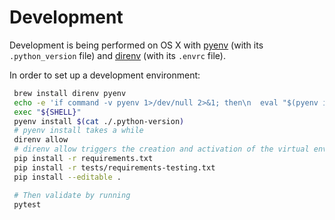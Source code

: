 # Development

Development is being performed on OS X with [pyenv](https://github.com/pyenv/pyenv) (with its `.python_version` file) and [direnv](https://direnv.net/) (with its `.envrc` file).

In order to set up a development environment:
```sh
 brew install direnv pyenv
 echo -e 'if command -v pyenv 1>/dev/null 2>&1; then\n  eval "$(pyenv init -)"\nfi' >> ~/.bash_profile
 exec "${SHELL}"
 pyenv install $(cat ./.python-version)
 # pyenv install takes a while
 direnv allow
 # direnv allow triggers the creation and activation of the virtual environment
 pip install -r requirements.txt
 pip install -r tests/requirements-testing.txt
 pip install --editable .

 # Then validate by running
 pytest
```